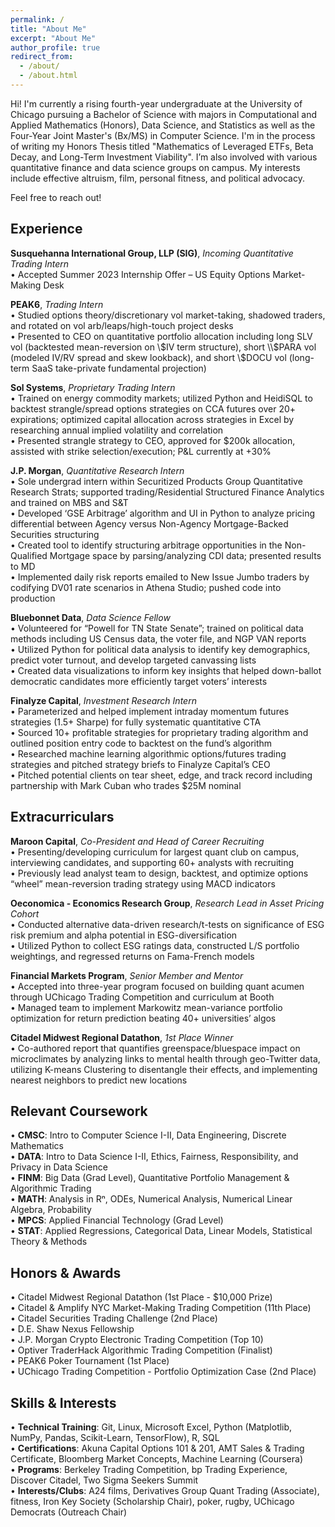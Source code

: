 ```yaml
---
permalink: /
title: "About Me"
excerpt: "About Me"
author_profile: true
redirect_from: 
  - /about/
  - /about.html
---
```


Hi! I'm currently a rising fourth-year undergraduate at the University of Chicago pursuing a Bachelor of Science with majors in Computational and Applied Mathematics (Honors), Data Science, and Statistics as well as the Four-Year Joint Master's (Bx/MS) in Computer Science. I'm in the process of writing my Honors Thesis titled "Mathematics of Leveraged ETFs, Beta Decay, and Long-Term Investment Viability". I’m also involved with various quantitative finance and data science groups on campus. My interests include effective altruism, film, personal fitness, and political advocacy.

Feel free to reach out!

Experience
------

**Susquehanna International Group, LLP (SIG)**, *Incoming Quantitative Trading Intern* <br />
• Accepted Summer 2023 Internship Offer – US Equity Options Market-Making Desk

**PEAK6**, *Trading Intern* <br />
• Studied options theory/discretionary vol market-taking, shadowed traders, and rotated on vol arb/leaps/high-touch project desks<br>
• Presented to CEO on quantitative portfolio allocation including long SLV vol (backtested mean-reversion on \\$IV term structure), short \\$PARA vol (modeled IV/RV spread and skew lookback), and short \\$DOCU vol (long-term SaaS take-private fundamental projection)

**Sol Systems**, *Proprietary Trading Intern* <br />
• Trained on energy commodity markets; utilized Python and HeidiSQL to backtest strangle/spread options strategies on CCA futures over 20+ expirations; optimized capital allocation across strategies in Excel by researching annual implied volatility and correlation<br>
• Presented strangle strategy to CEO, approved for $200k allocation, assisted with strike selection/execution; P&L currently at +30%

**J.P. Morgan**, *Quantitative Research Intern* <br />
• Sole undergrad intern within Securitized Products Group Quantitative Research Strats; supported trading/Residential Structured Finance Analytics and trained on MBS and S&T<br>
• Developed ‘GSE Arbitrage’ algorithm and UI in Python to analyze pricing differential between Agency versus Non-Agency Mortgage-Backed Securities structuring<br>
• Created tool to identify structuring arbitrage opportunities in the Non-Qualified Mortgage space by parsing/analyzing CDI data; presented results to MD<br>
• Implemented daily risk reports emailed to New Issue Jumbo traders by codifying DV01 rate scenarios in Athena Studio; pushed code into production

**Bluebonnet Data**, *Data Science Fellow* <br />
• Volunteered for “Powell for TN State Senate”; trained on political data methods including US Census data, the voter file, and NGP VAN reports<br>
• Utilized Python for political data analysis to identify key demographics, predict voter turnout, and develop targeted canvassing lists<br>
• Created data visualizations to inform key insights that helped down-ballot democratic candidates more efficiently target voters’ interests

**Finalyze Capital**, *Investment Research Intern* <br />
• Parameterized and helped implement intraday momentum futures strategies (1.5+ Sharpe) for fully systematic quantitative CTA<br>
• Sourced 10+ profitable strategies for proprietary trading algorithm and outlined position entry code to backtest on the fund’s algorithm<br>
• Researched machine learning algorithmic options/futures trading strategies and pitched strategy briefs to Finalyze Capital’s CEO<br>
• Pitched potential clients on tear sheet, edge, and track record including partnership with Mark Cuban who trades $25M nominal

Extracurriculars
------

**Maroon Capital**, *Co-President and Head of Career Recruiting*<br />
• Presenting/developing curriculum for largest quant club on campus, interviewing candidates, and supporting 60+ analysts with recruiting<br>
• Previously lead analyst team to design, backtest, and optimize options “wheel” mean-reversion trading strategy using MACD indicators

**Oeconomica - Economics Research Group**, *Research Lead in Asset Pricing Cohort*<br />
• Conducted alternative data-driven research/t-tests on significance of ESG risk premium and alpha potential in ESG-diversification<br /> 
• Utilized Python to collect ESG ratings data, constructed L/S portfolio weightings, and regressed returns on Fama-French models

**Financial Markets Program**, *Senior Member and Mentor*<br />
• Accepted into three-year program focused on building quant acumen through UChicago Trading Competition and curriculum at Booth<br>
• Managed team to implement Markowitz mean-variance portfolio optimization for return prediction beating 40+ universities’ algos

**Citadel Midwest Regional Datathon**, *1st Place Winner* <br />
• Co-authored report that quantifies greenspace/bluespace impact on microclimates by analyzing links to mental health through geo-Twitter data, utilizing K-means Clustering to disentangle their effects, and implementing nearest neighbors to predict new locations

Relevant Coursework
------

• **CMSC**: Intro to Computer Science I-II, Data Engineering, Discrete Mathematics<br>
• **DATA**: Intro to Data Science I-II, Ethics, Fairness, Responsibility, and Privacy in Data Science<br>
• **FINM**: Big Data (Grad Level), Quantitative Portfolio Management & Algorithmic Trading<br>
• **MATH**: Analysis in Rⁿ, ODEs, Numerical Analysis, Numerical Linear Algebra, Probability<br>
• **MPCS**: Applied Financial Technology (Grad Level)<br>
• **STAT**: Applied Regressions, Categorical Data, Linear Models, Statistical Theory & Methods

Honors & Awards
------

• Citadel Midwest Regional Datathon (1st Place - \$10,000 Prize)<br>
• Citadel & Amplify NYC Market-Making Trading Competition (11th Place)<br>
• Citadel Securities Trading Challenge (2nd Place)<br>
• D.E. Shaw Nexus Fellowship<br> 
• J.P. Morgan Crypto Electronic Trading Competition (Top 10)<br>
• Optiver TraderHack Algorithmic Trading Competition (Finalist)<br>
• PEAK6 Poker Tournament (1st Place)<br>
• UChicago Trading Competition - Portfolio Optimization Case (2nd Place)

Skills & Interests
------
• **Technical Training**: Git, Linux, Microsoft Excel, Python (Matplotlib, NumPy, Pandas, Scikit-Learn, TensorFlow), R, SQL<br>
• **Certifications**: Akuna Capital Options 101 & 201, AMT Sales & Trading Certificate, Bloomberg Market Concepts, Machine Learning (Coursera)<br>
• **Programs**: Berkeley Trading Competition, bp Trading Experience, Discover Citadel, Two Sigma Seekers Summit<br>
• **Interests/Clubs**: A24 films, Derivatives Group Quant Trading (Associate), fitness, Iron Key Society (Scholarship Chair), poker, rugby, UChicago Democrats (Outreach Chair)

